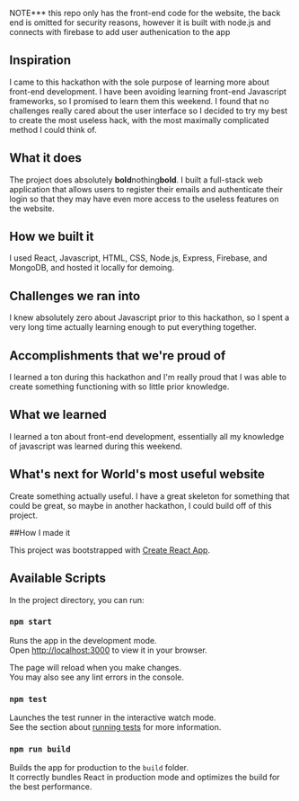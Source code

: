 NOTE*** this repo only has the front-end code for the website, the back end is omitted for security reasons, however it is built with node.js and connects with firebase to add user authenication to the app

## Inspiration
I came to this hackathon with the sole purpose of learning more about front-end development. I have been avoiding learning front-end Javascript frameworks, so I promised to learn them this weekend. I found that no challenges really cared about the user interface so I decided to try my best to create the most useless hack, with the most maximally complicated method I could think of.
## What it does
The project does absolutely **bold**nothing**bold**. I built a full-stack web application that allows users to register their emails and authenticate their login so that they may have even more access to the useless features on the website.
## How we built it
I used React, Javascript, HTML, CSS, Node.js, Express, Firebase, and MongoDB, and hosted it locally for demoing.
## Challenges we ran into
I knew absolutely zero about Javascript prior to this hackathon, so I spent a very long time actually learning enough to put everything together.
## Accomplishments that we're proud of
I learned a ton during this hackathon and I'm really proud that I was able to create something functioning with so little prior knowledge.
## What we learned
I learned a ton about front-end development, essentially all my knowledge of javascript was learned during this weekend.
## What's next for World's most useful website
Create something actually useful. I have a great skeleton for something that could be great, so maybe in another hackathon, I could build off of this project.

##How I made it

This project was bootstrapped with [Create React App](https://github.com/facebook/create-react-app).

## Available Scripts

In the project directory, you can run:

### `npm start`

Runs the app in the development mode.\
Open [http://localhost:3000](http://localhost:3000) to view it in your browser.

The page will reload when you make changes.\
You may also see any lint errors in the console.

### `npm test`

Launches the test runner in the interactive watch mode.\
See the section about [running tests](https://facebook.github.io/create-react-app/docs/running-tests) for more information.

### `npm run build`

Builds the app for production to the `build` folder.\
It correctly bundles React in production mode and optimizes the build for the best performance.
